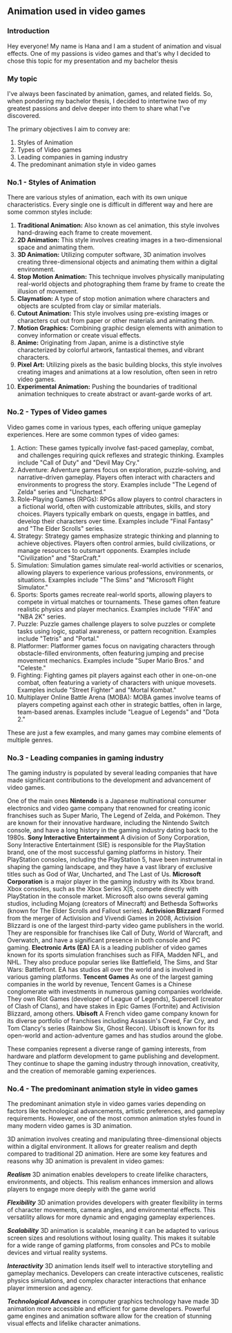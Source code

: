 ## Animation used in video games

### Introduction
Hey everyone! My name is Hana and I am a student of animation and visual effects. One of my passions is video games and that's why I decided to chose this topic for my presentation and my bachelor thesis

### My topic
I've always been fascinated by animation, games, and related fields. So, when pondering my bachelor thesis, I decided to intertwine two of my greatest passions and delve deeper into them to share what I've discovered.

The primary objectives I aim to convey are:

1. Styles of Animation
2. Types of Video games
3. Leading companies in gaming industry
4. The predominant animation style in video games

### No.1 - Styles of Animation

There are various styles of animation, each with its own unique characteristics. Every single one is difficult in different way and here are some common styles include:

1. **Traditional Animation:** Also known as cel animation, this style involves hand-drawing each frame to create movement.
2. **2D Animation:** This style involves creating images in a two-dimensional space and animating them.
3. **3D Animation:** Utilizing computer software, 3D animation involves creating three-dimensional objects and animating them within a digital environment.
4. **Stop Motion Animation:** This technique involves physically manipulating real-world objects and photographing them frame by frame to create the illusion of movement.
5. **Claymation:** A type of stop motion animation where characters and objects are sculpted from clay or similar materials.
6. **Cutout Animation:** This style involves using pre-existing images or characters cut out from paper or other materials and animating them.
7. **Motion Graphics:** Combining graphic design elements with animation to convey information or create visual effects.
8. **Anime:** Originating from Japan, anime is a distinctive style characterized by colorful artwork, fantastical themes, and vibrant characters.
9. **Pixel Art:** Utilizing pixels as the basic building blocks, this style involves creating images and animations at a low resolution, often seen in retro video games.
10. **Experimental Animation:** Pushing the boundaries of traditional animation techniques to create abstract or avant-garde works of art.

### No.2 - Types of Video games

Video games come in various types, each offering unique gameplay experiences. Here are some common types of video games:

1. Action: These games typically involve fast-paced gameplay, combat, and challenges requiring quick reflexes and strategic thinking. Examples include "Call of Duty" and "Devil May Cry."
2. Adventure: Adventure games focus on exploration, puzzle-solving, and narrative-driven gameplay. Players often interact with characters and environments to progress the story. Examples include "The Legend of Zelda" series and "Uncharted."
3. Role-Playing Games (RPGs): RPGs allow players to control characters in a fictional world, often with customizable attributes, skills, and story choices. Players typically embark on quests, engage in battles, and develop their characters over time. Examples include "Final Fantasy" and "The Elder Scrolls" series.
4. Strategy: Strategy games emphasize strategic thinking and planning to achieve objectives. Players often control armies, build civilizations, or manage resources to outsmart opponents. Examples include "Civilization" and "StarCraft."
5. Simulation: Simulation games simulate real-world activities or scenarios, allowing players to experience various professions, environments, or situations. Examples include "The Sims" and "Microsoft Flight Simulator."
6. Sports: Sports games recreate real-world sports, allowing players to compete in virtual matches or tournaments. These games often feature realistic physics and player mechanics. Examples include "FIFA" and "NBA 2K" series.
7. Puzzle: Puzzle games challenge players to solve puzzles or complete tasks using logic, spatial awareness, or pattern recognition. Examples include "Tetris" and "Portal."
8. Platformer: Platformer games focus on navigating characters through obstacle-filled environments, often featuring jumping and precise movement mechanics. Examples include "Super Mario Bros." and "Celeste."
9. Fighting: Fighting games pit players against each other in one-on-one combat, often featuring a variety of characters with unique movesets. Examples include "Street Fighter" and "Mortal Kombat."
10. Multiplayer Online Battle Arena (MOBA): MOBA games involve teams of players competing against each other in strategic battles, often in large, team-based arenas. Examples include "League of Legends" and "Dota 2."

These are just a few examples, and many games may combine elements of multiple genres.

### No.3 - Leading companies in gaming industry

The gaming industry is populated by several leading companies that have made significant contributions to the development and advancement of video games.

One of the main ones **Nintendo** is a Japanese multinational consumer electronics and video game company that renowned for creating iconic franchises such as Super Mario, The Legend of Zelda, and Pokémon. They are known for their innovative hardware, including the Nintendo Switch console, and have a long history in the gaming industry dating back to the 1980s.
**Sony Interactive Entertainment** A division of Sony Corporation, Sony Interactive Entertainment (SIE) is responsible for the PlayStation brand, one of the most successful gaming platforms in history. Their PlayStation consoles, including the PlayStation 5, have been instrumental in shaping the gaming landscape, and they have a vast library of exclusive titles such as God of War, Uncharted, and The Last of Us.
**Microsoft Corporation** is a major player in the gaming industry with its Xbox brand. Xbox consoles, such as the Xbox Series X|S, compete directly with PlayStation in the console market. Microsoft also owns several gaming studios, including Mojang (creators of Minecraft) and Bethesda Softworks (known for The Elder Scrolls and Fallout series).
**Activision Blizzard** Formed from the merger of Activision and Vivendi Games in 2008, Activision Blizzard is one of the largest third-party video game publishers in the world. They are responsible for franchises like Call of Duty, World of Warcraft, and Overwatch, and have a significant presence in both console and PC gaming.
**Electronic Arts (EA)** EA is a leading publisher of video games known for its sports simulation franchises such as FIFA, Madden NFL, and NHL. They also produce popular series like Battlefield, The Sims, and Star Wars: Battlefront. EA has studios all over the world and is involved in various gaming platforms.
**Tencent Games** As one of the largest gaming companies in the world by revenue, Tencent Games is a Chinese conglomerate with investments in numerous gaming companies worldwide. They own Riot Games (developer of League of Legends), Supercell (creator of Clash of Clans), and have stakes in Epic Games (Fortnite) and Activision Blizzard, among others.
**Ubisoft** A French video game company known for its diverse portfolio of franchises including Assassin's Creed, Far Cry, and Tom Clancy's series (Rainbow Six, Ghost Recon). Ubisoft is known for its open-world and action-adventure games and has studios around the globe.

These companies represent a diverse range of gaming interests, from hardware and platform development to game publishing and development. They continue to shape the gaming industry through innovation, creativity, and the creation of memorable gaming experiences.

### No.4 - The predominant animation style in video games

The predominant animation style in video games varies depending on factors like technological advancements, artistic preferences, and gameplay requirements. However, one of the most common animation styles found in many modern video games is 3D animation.

3D animation involves creating and manipulating three-dimensional objects within a digital environment. It allows for greater realism and depth compared to traditional 2D animation. Here are some key features and reasons why 3D animation is prevalent in video games:

***Realism*** 3D animation enables developers to create lifelike characters, environments, and objects. This realism enhances immersion and allows players to engage more deeply with the game world

***Flexibility*** 3D animation provides developers with greater flexibility in terms of character movements, camera angles, and environmental effects. This versatility allows for more dynamic and engaging gameplay experiences.

***Scalability*** 3D animation is scalable, meaning it can be adapted to various screen sizes and resolutions without losing quality. This makes it suitable for a wide range of gaming platforms, from consoles and PCs to mobile devices and virtual reality systems.

***Interactivity*** 3D animation lends itself well to interactive storytelling and gameplay mechanics. Developers can create interactive cutscenes, realistic physics simulations, and complex character interactions that enhance player immersion and agency.

***Technological Advances*** in computer graphics technology have made 3D animation more accessible and efficient for game developers. Powerful game engines and animation software allow for the creation of stunning visual effects and lifelike character animations.

